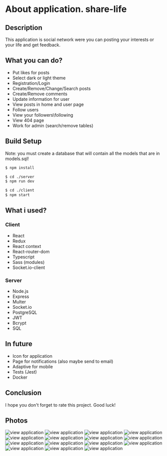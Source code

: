 # About application. share-life

## Description

This application is social network were you can posting your interests or your life and get feedback.

## What you can do?

-   Put likes for posts
-   Select dark or light theme
-   Registration/Login
-   Create/Remove/Change/Search posts
-   Create/Remove comments
-   Update information for user
-   View posts in home and user page
-   Follow users
-   View your followers\following
-   View 404 page
-   Work for admin (search/remove tables)

## Build Setup

Note: you must create a database that will contain all the models that are in models.sql!

```bash
$ npm install
```

```bash
$ cd ./server
$ npm run dev
```

```bash
$ cd ./client
$ npm start
```

## What i used?

### Client

-   React
-   Redux
-   React context
-   React-router-dom
-   Typescript
-   Sass (modules)
-   Socket.io-client

### Server

-   Node.js
-   Express
-   Multer
-   Socket.io
-   PostgreSQL
-   JWT
-   Bcrypt
-   SQL

## In future

-   Icon for application
-   Page for notifications (also maybe send to email)
-   Adaptive for mobile
-   Tests (Jest)
-   Docker

## Conclusion

I hope you don't forget to rate this project. Good luck!

## Photos

![view application](https://sun7-7.userapi.com/impg/tOrDtPqPf3cgHTpwHuE_P1ChQohbLfeY7-kZhQ/i3f2TxcSE7w.jpg?size=1920x1080&quality=96&sign=1bb091cd6e164888aba760fb8028f051&type=album)
![view application](https://sun9-67.userapi.com/impg/GQQItJFGQwE4EjzfNefhdsLBNudzMiVNMZ_gNw/a-xhLIO5SQE.jpg?size=1920x1080&quality=96&sign=a61e0efc53da387adbd7562035b39e9a&type=album)
![view application](https://sun9-85.userapi.com/impg/pvQETl_qqVXgR0RnR9yUlEvE2ElnbYo_YXyl7A/7ZMXe7M8vfY.jpg?size=1920x1080&quality=96&sign=38dd28551722514c9fcb2b453b335e23&type=album)
![view application](https://sun9-11.userapi.com/impg/n9IYx1qgi_EoBnyqjT6639jAWKiSNglcaxMF5Q/UAlCYAXy2no.jpg?size=1920x1080&quality=96&sign=0312bfa89cef0f3057587c436f45b0d5&type=album)
![view application](https://sun9-41.userapi.com/impg/TY-9qt4oUuSBPtwqTf5LVar-yT5uYEWISge6bw/B19e4hYJ9e8.jpg?size=1920x1080&quality=96&sign=ff416bd8c9557658cd19f8ae67bd671e&type=album)
![view application](https://sun9-88.userapi.com/impg/JbMalU2o2d-cNG3K67ib18Sn5RU6raeSfVhHEg/Itoatwv61PQ.jpg?size=1920x1080&quality=96&sign=97f11cadd9bf804dc8aaa631ce2b7175&type=album)
![view application](https://sun9-3.userapi.com/impg/gpsVhGMDo0tb-j-JWZiPNWJMSSkxuUiRa26Q9w/Bm5OHjIwgXM.jpg?size=1920x1080&quality=96&sign=de3861aa902d2869a06edf3d95005f83&type=album)
![view application](https://sun9-82.userapi.com/impg/b7w_hFRg698yVVevM9FhJCNJS3uglzGBUnx1IQ/UjoeljL2tRQ.jpg?size=1920x1080&quality=96&sign=305551e40aa4e95fbacd9754bc69d6ba&type=album)
![view application](https://sun9-6.userapi.com/impg/Tin8dhxS73_W3UdFTcKMIewOshzsh4E8Q6BFnQ/9eQLTFq0BtU.jpg?size=1920x1080&quality=96&sign=d985aaac53bf282ee988ce124d3a1454&type=album)
![view application](https://sun9-87.userapi.com/impg/ILXcgqJyA_c6hIagk6Hu8iIPkak0irL2eQ-sCQ/z53Zp2Y-iJo.jpg?size=1920x1080&quality=96&sign=33f8494ea9549fe8462291eccc0ac1bd&type=album)
![view application](https://sun9-32.userapi.com/impg/YXPBzAlY_ZVCiygJNObzx-Gkew0twtQWqTPGmQ/3ElqhfSixn0.jpg?size=1920x1080&quality=96&sign=89313652f16c5f03f7db4a769534e3a6&type=album)
![view application](https://sun9-82.userapi.com/impg/ugVZ2I2ejCRpaxjpiu6-0S5dmb1uuuDeXgK1wA/snvVLD8h1Vk.jpg?size=1920x1080&quality=96&sign=2a1fde34596413160f7ba214eddccec5&type=album)
![view application](https://sun7-14.userapi.com/impg/s_9kIm4ATNB2YS6bFJUyNIwLIEwt9Hc1qy2poQ/6cRjCBThU6U.jpg?size=1920x1080&quality=96&sign=a9b593aaa2eae9b11285a408b1b08fb8&type=album)
![view application](https://sun9-80.userapi.com/impg/A8E6uK_zR0HjbRcPhHNog6nTK4EtclvFi35Q_g/NkaJeqs7-cc.jpg?size=1920x1080&quality=96&sign=208cd19e7206ce90d75ffc38e76692c3&type=album)
![view application](https://sun9-13.userapi.com/impg/ieioD6OURvwAyuxsQfN23Lbp3VZEKmGa5L9Tiw/VRFuW1x-E_o.jpg?size=1920x1080&quality=96&sign=b766066df0ba5443f3b264255d451e45&type=album)
